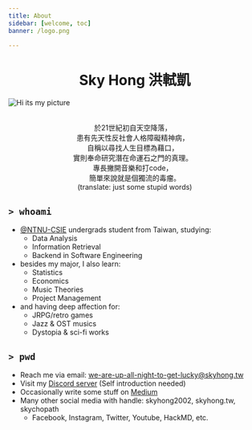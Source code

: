 ```yaml
---
title: About
sidebar: [welcome, toc]
banner: /logo.png

---
```


<!-- more -->

<h1 align="center">Sky Hong 洪軾凱</h1>

![Hi its my picture](/logo.png)

<p style="text-align: center; white-space: pre;">
於21世紀初自天空降落，  
患有先天性反社會人格障礙精神病，  
自稱以尋找人生目標為藉口，  
實則奉命研究潛在命運石之門的真理。  
專長撇開音樂和打code，  
簡單來說就是個獨流的毒瘤。
(translate: just some stupid words)
</p>

## `> whoami`

- [@NTNU-CSIE](https://github.com/NTNU-CSIE) undergrads student from Taiwan, studying:
  - Data Analysis
  - Information Retrieval
  - Backend in Software Engineering
- besides my major, I also learn:
  - Statistics
  - Economics
  - Music Theories
  - Project Management
- and having deep affection for:
  - JRPG/retro games
  - Jazz & OST musics
  - Dystopia & sci-fi works

## `> pwd`

- Reach me via email: we-are-up-all-night-to-get-lucky@skyhong.tw
- Visit my [Discord server](https://discord.gg/9BbYCXaEVd) (Self introduction needed)
- Occasionally write some stuff on [Medium](https://medium.com/@skyhong2002)
- Many other social media with handle: skyhong2002, skyhong.tw, skychopath
  - Facebook, Instagram, Twitter, Youtube, HackMD, etc.
